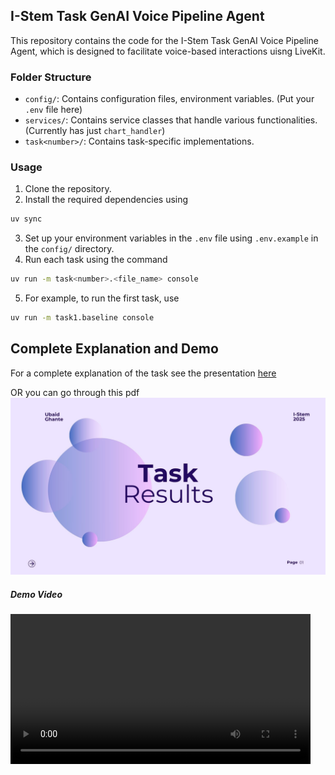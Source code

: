 ## I-Stem Task GenAI Voice Pipeline Agent

This repository contains the code for the I-Stem Task GenAI Voice Pipeline Agent, which is designed to facilitate voice-based interactions uisng LiveKit.

### Folder Structure

- `config/`: Contains configuration files, environment variables. (Put your `.env` file here)
- `services/`: Contains service classes that handle various functionalities. (Currently has just `chart_handler`)
- `task<number>/`: Contains task-specific implementations.


### Usage
1. Clone the repository.
2. Install the required dependencies using 
```bash
uv sync
```
3. Set up your environment variables in the `.env` file using `.env.example` in the `config/` directory.
4. Run each task using the command 
```bash
uv run -m task<number>.<file_name> console
```
5. For example, to run the first task, use 
```bash
uv run -m task1.baseline console
```

## Complete Explanation and Demo

For a complete explanation of the task see the presentation [here](https://www.canva.com/design/DAGukVDdZqw/YY_gFNCEjTEAVpnIBXPbAw/edit?utm_content=DAGukVDdZqw&utm_campaign=designshare&utm_medium=link2&utm_source=sharebutton)

OR you can go through this pdf
[<img src="./static/Task I-Stem.jpg">](./static/Task%20I-Stem.pdf)

##### Demo Video
[<video src='./static/Screen Recording 2025-07-30 at 12.45.10 PM.mov' width=480/>](./static/Screen%20Recording%202025-07-30%20at%2012.45.10%C2%A0PM.mov)